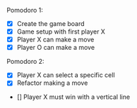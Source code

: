 Pomodoro 1:
- [X] Create the game board
- [X] Game setup with first player X
- [X] Player X can make a move
- [X] Player O can make a move

Pomodoro 2:
- [X] Player X can select a specific cell
- [X] Refactor making a move
- [] Player X must win with a vertical line